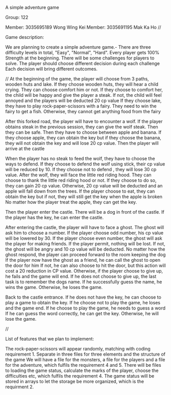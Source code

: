 A simple adventure game

Group: 122

Member: 3035695189 Wong Wing Kei
Member: 3035691195 Mak Ka Ho
//

Game description:

We are planning to create a simple adventure game.-
There are three difficulty levels in total, "Easy", "Normal", "Hard".
Every player gets 100% Strength at the beginning.
There will be some challenges for players to solve.
The player should choose different decision during each challenge
Each decision will bring different outcomes.

//
At the beginning of the game, the player will choose from 3 paths, wooden huts and lake. 
If they choose wooden huts, they will hear a child crying. They can choose comfort him or not. If they choose to comfort her, the child will be happy and give the player a steak. 
If not, the child will feel annoyed and the players will be deducted 20 cp value
If they choose lake, they have to play rock-paper-scissors with a fairy. They need to win the fairy to get a fish. Otherwise, they cannot get anything food from the fairy

After this forked road, the player will have to encounter a wolf. 
If the player obtains steak in the previous session, they can give the wolf steak. Then they can be safe. Then they have to choose between apple and banana.
If they choose apple, they can obtain the key but if they choose the banana, they will not obtain the key and will lose 20 cp value. Then the player will arrive at the castle

When the player has no steak to feed the wolf, they have to choose the ways to defend. If they choose to defend the wolf using stick, their cp value will be reduced by 10. If they choose not to defend , they will lose 30 cp value. 
After the wolf, they will face the little red riding hood. They can choose to thank the little red riding hood or not. 
If they choose to do so, they can gain 20 cp value. Otherwise, 20 cp value will be deducted and an apple will fall down from the trees. If the player choose to eat, they can obtain the key but if not, they will still get the key when the apple is broken
No matter how the player treat the apple, they can get the key. 

Then the player enter the castle. There will be a dog in front of the castle. If the player has the key, he can enter the castle. 

After entering the castle, the player will have to face a ghost. The ghost will ask him to choose a number. 
If the player choose odd number, his cp value will be lowered by 30. 
If the player choose even number, the ghost will ask the player for making friends. 
If the player permit, nothing will be lost. 
If not, the ghost will be angry and 10 cp value will be deducted. 
No matter how the ghost respond, the player can proceed forward to the room keeping the dog
If the player now have the ghost as a friend, he can call the ghost to open the door for him
If not, he can also choose to hit the door, but this action will cost a 20 reduction in CP value. 
Otherwise, if the player choose to give up, he fails and the game will end. 
If he does not choose to give up, the last task is to remember the dogs name. 
If he successfully guess the name, he wins the game. 
Otherwise, he loses the game. 

Back to the castle entrance.
If he does not have the key, he can choose to play a game to obtain the key. 
If he choose not to play the game, he loses and the game end. 
If he choose to play the game, he needs to guess a word
If he can guess the word correctly, he can get the key. 
Otherwise, he will lose the game. 





//



List of features that we plan to implement:

The rock-paper-scissors will appear randomly, matching with coding requirement 1. 
Separate in three files for three elements and the structure of the game
We will have a file for the monsters, a file for the players and a file for the adventure, which fulfils the requirement 4 and 5.
There will be files to loading the game status, calculate the marks of the player, choose the difficulties etc, which fulfils the requirement 4.
The game status will be stored in arrays to let the storage be more organized, which is the requirment 2.
